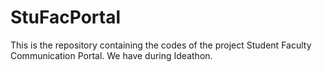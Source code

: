 # StuFacPortal
This is the repository containing the codes of the project Student Faculty Communication Portal. We have during Ideathon.
